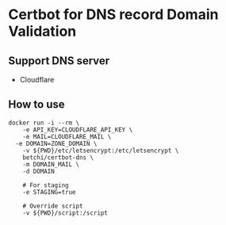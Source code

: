 # Certbot for DNS record Domain Validation

## Support DNS server

* Cloudflare

## How to use

```
docker run -i --rm \
	-e API_KEY=CLOUDFLARE_API_KEY \
	-e MAIL=CLOUDFLARE_MAIL \
  -e DOMAIN=ZONE_DOMAIN \
	-v ${PWD}/etc/letsencrypt:/etc/letsencrypt \
	betchi/certbot-dns \
	-m DOMAIN_MAIL \
	-d DOMAIN

	# For staging
	-e STAGING=true

	# Override script
	-v ${PWD}/script:/script
```
